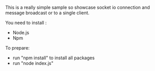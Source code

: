 This is a really simple sample so showcase socket io connection and message broadcast or to a single client.

You need to install :
- Node.js
- Npm

To prepare:
- run "npm install" to install all packages
- run "node index.js"